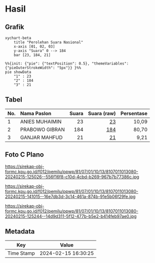 # Hasil

## Grafik

```mermaid
xychart-beta
    title "Perolehan Suara Nasional"
    x-axis [01, 02, 03]
    y-axis "Suara" 0 --> 184
    bar [23, 184, 21]
```

```mermaid
%%{init: {"pie": {"textPosition": 0.5}, "themeVariables": {"pieOuterStrokeWidth": "5px"}} }%%
pie showData
    "1" : 23
    "2" : 184
    "3" : 21
```

## Tabel

| No. | Nama Paslon    | Suara | Suara (raw) | Persentase |
|:--- |:-------------- | -----:| -----------:| ----------:|
| 1   | ANIES MUHAIMIN | 23    | [23][p-1]   | 10,09      |
| 2   | PRABOWO GIBRAN | 184   | [184][p-2]  | 80,70      |
| 3   | GANJAR MAHFUD  | 21    | [21][p-3]   | 9,21       |


[p-1]: https://github.com/gigit-pemilu/pemilu-2024/blob/main/pilpres/hitung-suara/sub/81-maluku/sub/07-kepulauan-aru/sub/01-pulau-pulau-aru/sub/1013-siwa-lima/sub/080-tps/sub/paslon-1.txt
[p-2]: https://github.com/gigit-pemilu/pemilu-2024/blob/main/pilpres/hitung-suara/sub/81-maluku/sub/07-kepulauan-aru/sub/01-pulau-pulau-aru/sub/1013-siwa-lima/sub/080-tps/sub/paslon-2.txt
[p-3]: https://github.com/gigit-pemilu/pemilu-2024/blob/main/pilpres/hitung-suara/sub/81-maluku/sub/07-kepulauan-aru/sub/01-pulau-pulau-aru/sub/1013-siwa-lima/sub/080-tps/sub/paslon-3.txt

## Foto C Plano

https://sirekap-obj-formc.kpu.go.id/f012/pemilu/ppwp/81/07/01/10/13/8107011013080-20240215-125026--556f16f8-c10d-4cbd-b269-967b7b77386c.jpg

https://sirekap-obj-formc.kpu.go.id/f012/pemilu/ppwp/81/07/01/10/13/8107011013080-20240215-141015--16e7db3d-3c14-461a-874b-91e5b06f29fe.jpg

https://sirekap-obj-formc.kpu.go.id/f012/pemilu/ppwp/81/07/01/10/13/8107011013080-20240215-125244--14d9d311-5f12-477b-b5e2-b414feb97ae0.jpg


## Metadata

| Key        | Value               |
| ---------- | ------------------- |
| Time Stamp | 2024-02-15 16:30:25 |



